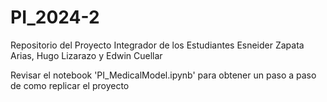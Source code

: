 # PI_2024-2
Repositorio del Proyecto Integrador de los Estudiantes Esneider Zapata Arias, Hugo Lizarazo y Edwin Cuellar

Revisar el notebook 'PI_MedicalModel.ipynb' para obtener un paso a paso de como replicar el proyecto
